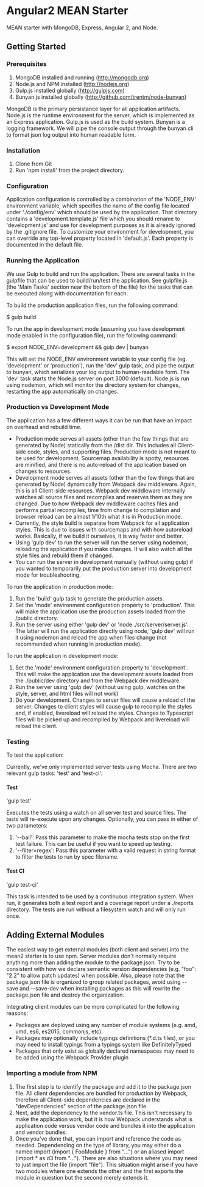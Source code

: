 # Angular2 MEAN Starter #
MEAN starter with MongoDB, Express, Angular 2, and Node.

## Getting Started ##

### Prerequisites ###
1. MongoDB installed and running (http://mongodb.org)
1. Node.js and NPM installed (http://nodejs.org)
1. Gulp.js installed globally (http://gulpjs.com)
1. Bunyan.js installed globally (http://github.com/trentm/node-bunyan)

MongoDB is the primary persistance layer for all application artifacts.
Node.js is the runtime environment for the server, which is implemented as an Express application.
Gulp.js is used as the build system.
Bunyan is a logging framework. We will pipe the console output through the bunyan cli to format json log output into human readable form.


### Installation ###
1. Clone from Git
1. Run 'npm install' from the project directory.


### Configuration ###
Application configuration is controlled by a combination of the 'NODE_ENV' environment variable, which specifies the name of the config file located under './config/env' which should be used by the application. That directory contains a 'development.template.js' file which you should rename to 'development.js' and use for development purposes as it is already ignored by the .gitignore file. To customize your environment for development, you can override any top-level property located in 'default.js'. Each property is documented in the default file.


### Running the Application ###
We use Gulp to build and run the application. There are several tasks in the gulpfile that can be used to build/run/test the application. See gulpfile.js (the 'Main Tasks' section near the bottom of the file) for the tasks that can be executed along with documentation for each.

To build the production application files, run the following command:

$ gulp build

To run the app in development mode (assuming you have development mode enabled in the configuration file), run the following command:

$ export NODE_ENV=development && gulp dev | bunyan

This will set the NODE_ENV environment variable to your config file (eg. 'development' or 'production'), run the 'dev' gulp task, and pipe the output to bunyan, which serializes your log output to human-readable form.
The 'dev' task starts the Node.js server on port 3000 (default). Node.js is run using nodemon, which will monitor the directory system for changes, restarting the app automatically on changes.


### Production vs Development Mode ###
The application has a few different ways it can be run that have an impact on overhead and rebuild time.

* Production mode serves all assets (other than the few things that are generated by Node) statically from the /dist dir. This includes all Client-side code, styles, and supporting files. Production mode is not meant to be used for development. Sourcemap availability is spotty, resources are minified, and there is no auto-reload of the application based on changes to resources.
* Development mode serves all assets (other than the few things that are generated by Node) dynamically from Webpack dev middleware. Again, this is all Client-side resources. Webpack dev middleware internally watches all source files and recompiles and reserves them as they are changed. Due to how Webpack dev middleware caches files and performs partial recompiles, time from change to compilation and browser reload can be almost 1/10th what it is in Production mode.
* Currently, the style build is separate from Webpack for all application styles. This is due to issues with sourcemaps and with how autoreload works. Basically, if we build it ourselves, it is way faster and better.
* Using 'gulp dev' to run the server will run the server using nodemon, reloading the application if you make changes. It will also watch all the style files and rebuild them if changed.
* You can run the server in development manually (without using gulp) if you wanted to temporarily put the production server into development mode for troubleshooting. 


To run the application in production mode:

1. Run the 'build' gulp task to generate the production assets.
1. Set the 'mode' environment configuration property to 'production'. This will make the application use the production assets loaded from the /public directory.
1. Run the server using either 'gulp dev' or 'node ./src/server/server.js'. The latter will run the application directly using node, 'gulp dev' will run it using nodemon and reload the app when files change (not recommended when running in production mode).


To run the application in development mode:

1. Set the 'mode' environment configuration property to 'development'. This will make the application use the development assets loaded from the ./public/dev directory and from the Webpack dev middleware. 
1. Run the server using 'gulp dev' (without using gulp, watches on the style, server, and html files will not work)
1. Do your development. Changes to server files will cause a reload of the server. Changes to client styles will cause gulp to recompile the styles and, if enabled, livereload will reload the styles. Changes to Typescript files will be picked up and recompiled by Webpack and livereload will reload the client.


### Testing ###
To test the application:

Currently, we've only implemented server tests using Mocha. There are two relevant gulp tasks: 'test' and 'test-ci'.


#### Test ####
'gulp test'

Executes the tests using a watch on all server test and source files. The tests will re-execute upon any changes. Optionally, you can pass in either of two parameters:

1. '--bail': Pass this parameter to make the mocha tests stop on the first test failure. This can be useful if you want to speed up testing.
1. '--filter=regex': Pass this parameter with a valid request in string format to filter the tests to run by spec filename.


#### Test CI ####
'gulp test-ci'

This task is intended to be used by a continuous integration system. When run, it generates both a test report and a coverage report under a ./reports directory. The tests are run without a filesystem watch and will only run once.


## Adding External Modules ##
The easiest way to get external modules (both client and server) into the mean2 starter is to use npm. Server modules don't normally require anything more than adding the module to the package.json. Try to be consistent with how we declare semantic version dependencies (e.g. "foo": "2.2" to allow patch updates) when possible. Also, please note that the package.json file is organized to group related packages, avoid using --save and --save-dev when installing packages as this will rewrite the package.json file and destroy the organization.

Integrating client modules can be more complicated for the following reasons:
* Packages are deployed using any number of module systems (e.g. amd, umd, es6, es2015, commonjs, etc).
* Packages may optionally include typings definitions (*.d.ts files), or you may need to install typings from a typings system like DefinitelyTyped
* Packages that only exist as globally declared namespaces may need to be added using the Webpack Provider plugin


### Importing a module from NPM ###

1. The first step is to identify the package and add it to the package.json file. All client dependencies are bundled for production by Webpack, therefore all Client-side dependencies are declared in the "devDependencies" section of the package.json file.
1. Next, add the dependency to the vendor.ts file. This isn't necessary to make the application work, but it is how Webpack understands what is application code versus vendor code and bundles it into the application and vendor bundles.
1. Once you've done that, you can import and reference the code as needed. Dependending on the type of library, you may either do a named import (import { FooModule } from "...") or an aliased import (import * as d3 from "..."). There are also situations where you may need to just import the file (import "file"). This situation might arise if you have two modules where one extends the other and the first exports the module in question but the second merely extends it.

